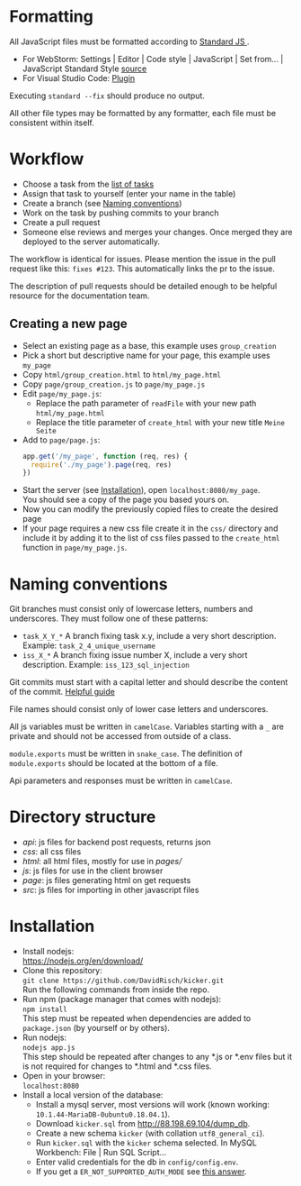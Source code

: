 # Formatting

All JavaScript files must be formatted according to [Standard JS ](https://standardjs.com/).
- For WebStorm: Settings | Editor | Code style | JavaScript | Set from... | JavaScript Standard Style [source](https://plugins.jetbrains.com/plugin/8396-clangformatij)
- For Visual Studio Code: [Plugin](https://marketplace.visualstudio.com/items?itemName=chenxsan.vscode-standardjs)

Executing `standard --fix` should produce no output.

All other file types may be formatted by any formatter, each file must be consistent within itself.

# Workflow

- Choose a task from the [list of tasks](https://github.com/DavidRisch/kicker/wiki/Tasks)
- Assign that task to yourself (enter your name in the table)
- Create a branch (see [Naming conventions](#naming-conventions))
- Work on the task by pushing commits to your branch
- Create a pull request
- Someone else reviews and merges your changes. Once merged they are deployed to the server automatically.

The workflow is identical for issues. Please mention the issue in the pull request like this: `fixes #123`. This automatically links the pr to the issue.

The description of pull requests should be detailed enough to be helpful resource for the documentation team.

## Creating a new page

- Select an existing page as a base, this example uses `group_creation`
- Pick a short but descriptive name for your page, this example uses `my_page`
- Copy `html/group_creation.html` to `html/my_page.html`
- Copy `page/group_creation.js` to `page/my_page.js`
- Edit `page/my_page.js`:
  - Replace the path parameter of `readFile` with your new path `html/my_page.html`
  - Replace the title parameter of `create_html` with your new title `Meine Seite`
- Add to `page/page.js`:
  ```js
  app.get('/my_page', function (req, res) {
    require('./my_page').page(req, res)
  })
  ```
- Start the server (see [Installation](#installation)), open `localhost:8080/my_page`.  
  You should see a copy of the page you based yours on.
- Now you can modify the previously copied files to create the desired page
- If your page requires a new css file create it in the `css/` directory and 
include it by adding it to the list of css files passed to the `create_html` function in `page/my_page.js`.

# Naming conventions

Git branches must consist only of lowercase letters, numbers and underscores. They must follow one of these patterns:
- `task_X_Y_*` A branch fixing task x.y, include a very short description. Example: `task_2_4_unique_username`
- `iss_X_*` A branch fixing issue number X, include a very short description. Example: `iss_123_sql_injection`

Git commits must start with a capital letter and should describe the content of the commit. [Helpful guide](https://chris.beams.io/posts/git-commit/)

File names should consist only of lower case letters and underscores.

All js variables must be written in `camelCase`. Variables starting with a `_` are private and should not be accessed from outside of a class.

`module.exports` must be written in `snake_case`. The definition of `module.exports` should be located at the bottom of a file.

Api parameters and responses must be written in `camelCase`.

# Directory structure

- _api_: js files for backend post requests, returns json
- _css_: all css files
- _html_: all html files, mostly for use in _pages/_
- _js_: js files for use in the client browser
- _page_: js files generating html on get requests
- _src_: js files for importing in other javascript files

# Installation

- Install nodejs:  
  https://nodejs.org/en/download/
- Clone this repository:  
  ```git clone https://github.com/DavidRisch/kicker.git```  
  Run the following commands from inside the repo.
- Run npm (package manager that comes with nodejs):  
  `npm install`  
  This step must be repeated when dependencies are added to `package.json` (by yourself or by others).
- Run nodejs:  
  `nodejs app.js`  
  This step should be repeated after changes to any *.js or *.env files but it is not required for changes to *.html and *.css files.
- Open in your browser:  
  `localhost:8080`
- Install a local version of the database:
  - Install a mysql server, most versions will work (known working: `10.1.44-MariaDB-0ubuntu0.18.04.1`). 
  - Download `kicker.sql` from http://88.198.69.104/dump_db.
  - Create a new schema `kicker` (with collation `utf8_general_ci`).
  - Run `kicker.sql` with the `kicker` schema selected. In MySQL Workbench: File | Run SQL Script...
  - Enter valid credentials for the db in `config/config.env`.
  - If you get a `ER_NOT_SUPPORTED_AUTH_MODE` see [this answer](https://stackoverflow.com/a/50547109/13623303).
  
